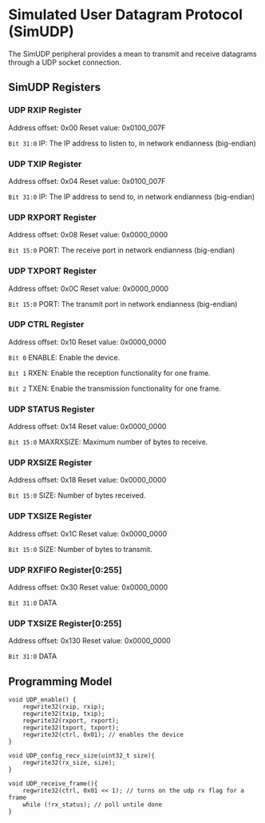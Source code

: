 
# Simulated User Datagram Protocol (SimUDP)

The SimUDP peripheral provides a mean to transmit and receive datagrams through a UDP socket connection. 

## SimUDP Registers

### UDP RXIP Register

Address offset: 0x00
Reset value: 0x0100_007F

`Bit 31:0` IP: The IP address to listen to, in network endianness (big-endian)

### UDP TXIP Register

Address offset: 0x04
Reset value: 0x0100_007F

`Bit 31:0` IP: The IP address to send to, in network endianness (big-endian)

### UDP RXPORT Register

Address offset: 0x08
Reset value: 0x0000_0000

`Bit 15:0` PORT: The receive port in network endianness (big-endian)

### UDP TXPORT Register

Address offset: 0x0C
Reset value: 0x0000_0000

`Bit 15:0` PORT: The transmit port in network endianness (big-endian)

### UDP CTRL Register

Address offset: 0x10
Reset value: 0x0000_0000

`Bit 0` ENABLE: Enable the device. 

`Bit 1` RXEN: Enable the reception functionality for one frame. 

`Bit 2` TXEN: Enable the transmission functionality for one frame. 

### UDP STATUS Register

Address offset: 0x14
Reset value: 0x0000_0000

`Bit 15:0` MAXRXSIZE: Maximum number of bytes to receive.

### UDP RXSIZE Register

Address offset: 0x18
Reset value: 0x0000_0000

`Bit 15:0` SIZE: Number of bytes received.

### UDP TXSIZE Register

Address offset: 0x1C
Reset value: 0x0000_0000

`Bit 15:0` SIZE: Number of bytes to transmit.

### UDP RXFIFO Register[0:255]

Address offset: 0x30
Reset value: 0x0000_0000

`Bit 31:0` DATA

### UDP TXSIZE Register[0:255]

Address offset: 0x130
Reset value: 0x0000_0000

`Bit 31:0` DATA


## Programming Model

```
void UDP_enable() {
    regwrite32(rxip, rxip);
    regwrite32(txip, txip);
    regwrite32(rxport, rxport);
    regwrite32(txport, txport);
    regwrite32(ctrl, 0x01); // enables the device
}
```
```
void UDP_config_recv_size(uint32_t size){
    regwrite32(rx_size, size);
}
```
```
void UDP_receive_frame(){
    regwrite32(ctrl, 0x01 << 1); // turns on the udp rx flag for a frame
    while (!rx_status); // poll untile done
}
```
